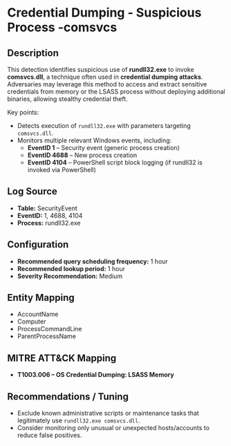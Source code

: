 # Credential Dumping - Suspicious Process -comsvcs

## Description
This detection identifies suspicious use of **rundll32.exe** to invoke **comsvcs.dll**, a technique often used in **credential dumping attacks**.  
Adversaries may leverage this method to access and extract sensitive credentials from memory or the LSASS process without deploying additional binaries, allowing stealthy credential theft.  

Key points:
- Detects execution of `rundll32.exe` with parameters targeting `comsvcs.dll`.  
- Monitors multiple relevant Windows events, including:
  - **EventID 1** – Security event (generic process creation)  
  - **EventID 4688** – New process creation  
  - **EventID 4104** – PowerShell script block logging (if rundll32 is invoked via PowerShell)  

## Log Source
- **Table:** SecurityEvent  
- **EventID:** 1, 4688, 4104  
- **Process:** rundll32.exe  

## Configuration
- **Recommended query scheduling frequency:** 1 hour  
- **Recommended lookup period:** 1 hour  
- **Severity Recommendation:** Medium  

## Entity Mapping
- AccountName  
- Computer  
- ProcessCommandLine  
- ParentProcessName  

## MITRE ATT&CK Mapping
- **T1003.006 – OS Credential Dumping: LSASS Memory**  

## Recommendations / Tuning
- Exclude known administrative scripts or maintenance tasks that legitimately use `rundll32.exe comsvcs.dll`.  
- Consider monitoring only unusual or unexpected hosts/accounts to reduce false positives.  
